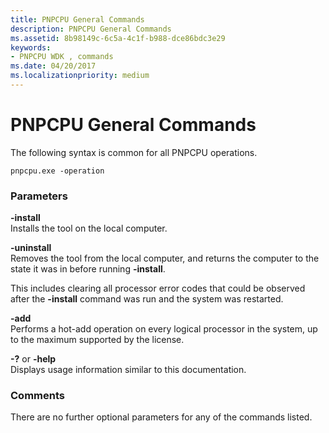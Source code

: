 ```yaml
---
title: PNPCPU General Commands
description: PNPCPU General Commands
ms.assetid: 8b98149c-6c5a-4c1f-b988-dce86bdc3e29
keywords:
- PNPCPU WDK , commands
ms.date: 04/20/2017
ms.localizationpriority: medium
---
```


# PNPCPU General Commands


The following syntax is common for all PNPCPU operations.

```
pnpcpu.exe -operation
```

### <span id="parameters"></span><span id="PARAMETERS"></span>Parameters

<span id="-install"></span><span id="-INSTALL"></span>**-install**  
Installs the tool on the local computer.

<span id="-uninstall"></span><span id="-UNINSTALL"></span>**-uninstall**  
Removes the tool from the local computer, and returns the computer to the state it was in before running **-install**.

This includes clearing all processor error codes that could be observed after the **-install** command was run and the system was restarted.

<span id="-add"></span><span id="-ADD"></span>**-add**  
Performs a hot-add operation on every logical processor in the system, up to the maximum supported by the license.

<span id="-__or_-help"></span><span id="-__OR_-HELP"></span>**-?** or **-help**  
Displays usage information similar to this documentation.

### <span id="comments"></span><span id="COMMENTS"></span>Comments

There are no further optional parameters for any of the commands listed.

 

 





